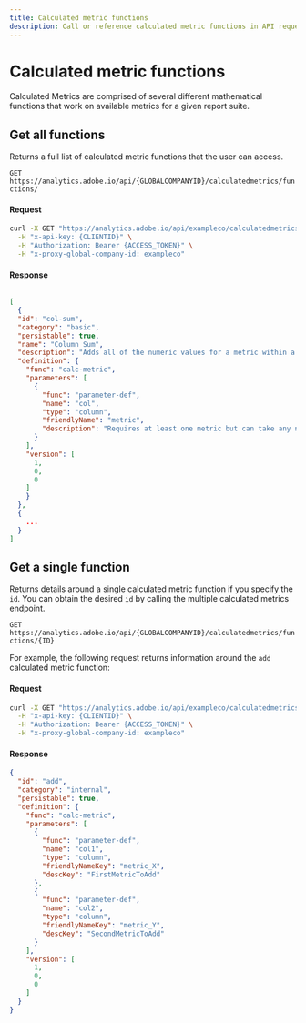 ```yaml
---
title: Calculated metric functions
description: Call or reference calculated metric functions in API requests.
---
```


# Calculated metric functions

Calculated Metrics are comprised of several different mathematical functions that work on available metrics for a given report suite.

## Get all functions

Returns a full list of calculated metric functions that the user can access.

`GET https://analytics.adobe.io/api/{GLOBALCOMPANYID}/calculatedmetrics/functions/`

<CodeBlock slots="heading, code" repeat="2" languages="CURL,JSON"/>

#### Request

```sh
curl -X GET "https://analytics.adobe.io/api/exampleco/calculatedmetrics/functions" \
  -H "x-api-key: {CLIENTID}" \
  -H "Authorization: Bearer {ACCESS_TOKEN}" \
  -H "x-proxy-global-company-id: exampleco"
```

#### Response

```json

[
  {
  "id": "col-sum",
  "category": "basic",
  "persistable": true,
  "name": "Column Sum",
  "description": "Adds all of the numeric values for a metric within a column (across the elements of a dimension).",
  "definition": {
    "func": "calc-metric",
    "parameters": [
      {
        "func": "parameter-def",
        "name": "col",
        "type": "column",
        "friendlyName": "metric",
        "description": "Requires at least one metric but can take any number of metrics as parameters."
      }
    ],
    "version": [
      1,
      0,
      0
    ]
    }
  },
  {
    ...
  }
]
```

## Get a single function

Returns details around a single calculated metric function if you specify the `id`. You can obtain the desired `id` by calling the multiple calculated metrics endpoint.

`GET https://analytics.adobe.io/api/{GLOBALCOMPANYID}/calculatedmetrics/functions/{ID}`

For example, the following request returns information around the `add` calculated metric function:

<CodeBlock slots="heading, code" repeat="2" languages="CURL,JSON"/>

#### Request

```sh
curl -X GET "https://analytics.adobe.io/api/exampleco/calculatedmetrics/functions/add" \
  -H "x-api-key: {CLIENTID}" \
  -H "Authorization: Bearer {ACCESS_TOKEN}" \
  -H "x-proxy-global-company-id: exampleco"
```

#### Response

```json
{
  "id": "add",
  "category": "internal",
  "persistable": true,
  "definition": {
    "func": "calc-metric",
    "parameters": [
      {
        "func": "parameter-def",
        "name": "col1",
        "type": "column",
        "friendlyNameKey": "metric_X",
        "descKey": "FirstMetricToAdd"
      },
      {
        "func": "parameter-def",
        "name": "col2",
        "type": "column",
        "friendlyNameKey": "metric_Y",
        "descKey": "SecondMetricToAdd"
      }
    ],
    "version": [
      1,
      0,
      0
    ]
  }
}
```
